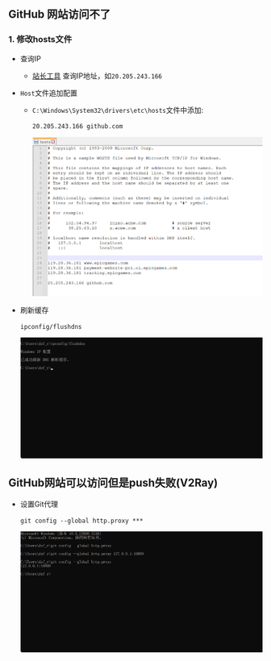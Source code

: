 ## GitHub 网站访问不了

### 1. 修改hosts文件

- 查询IP

  - [站长工具](https://tool.chinaz.com/dns/github.com) 查询IP地址，如`20.205.243.166`

- `Host`文件追加配置

  - `C:\Windows\System32\drivers\etc\hosts`文件中添加:

    ```
    20.205.243.166 github.com
    ```

    ![image-20231111143420265](https://raw.githubusercontent.com/RabbitFeng/TyporaPic/master/images/image-20231111143420265.png)

- 刷新缓存

  `ipconfig/flushdns`

  ![image-20231111144034519](https://raw.githubusercontent.com/RabbitFeng/TyporaPic/master/images/image-20231111144034519.png)

## GitHub网站可以访问但是push失败(V2Ray)

- 设置Git代理

  `git config --global http.proxy ***`

  ![image-20231111144122711](https://raw.githubusercontent.com/RabbitFeng/TyporaPic/master/images/image-20231111144122711.png)